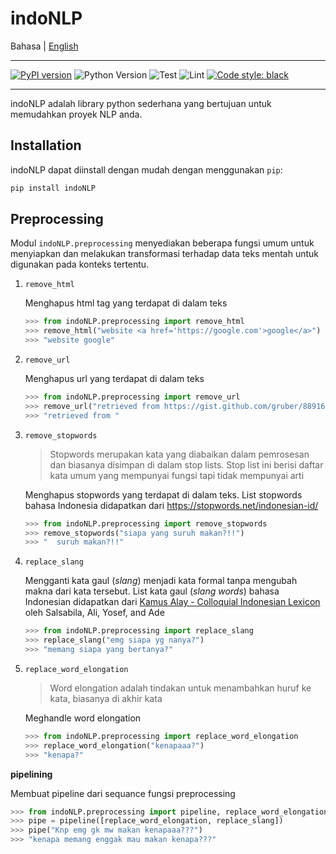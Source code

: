 # indoNLP

Bahasa | [English](https://github.com/Hyuto/indo-nlp/blob/master/README.en.md)

---

[![PyPI version](https://badge.fury.io/py/indoNLP.svg)](https://badge.fury.io/py/indoNLP)
![Python Version](https://img.shields.io/badge/python-≥3.7-blue?logo=python)
![Test](https://github.com/Hyuto/indo-nlp/actions/workflows/testing.yaml/badge.svg)
![Lint](https://github.com/Hyuto/indo-nlp/actions/workflows/linting.yaml/badge.svg)
[![Code style: black](https://img.shields.io/badge/code%20style-black-000000.svg)](https://github.com/psf/black)

---

indoNLP adalah library python sederhana yang bertujuan untuk memudahkan proyek NLP anda.

## Installation

indoNLP dapat diinstall dengan mudah dengan menggunakan `pip`:

```bash
pip install indoNLP
```

## Preprocessing

Modul `indoNLP.preprocessing` menyediakan beberapa fungsi umum untuk menyiapkan dan melakukan
transformasi terhadap data teks mentah untuk digunakan pada konteks tertentu.

1. `remove_html`

   Menghapus html tag yang terdapat di dalam teks

   ```python
   >>> from indoNLP.preprocessing import remove_html
   >>> remove_html("website <a href='https://google.com'>google</a>")
   >>> "website google"
   ```

2. `remove_url`

   Menghapus url yang terdapat di dalam teks

   ```python
   >>> from indoNLP.preprocessing import remove_url
   >>> remove_url("retrieved from https://gist.github.com/gruber/8891611")
   >>> "retrieved from "
   ```

3. `remove_stopwords`

   > Stopwords merupakan kata yang diabaikan dalam pemrosesan dan biasanya disimpan di dalam stop lists. Stop list ini berisi daftar kata umum yang mempunyai fungsi tapi tidak mempunyai arti

   Menghapus stopwords yang terdapat di dalam teks.
   List stopwords bahasa Indonesia didapatkan dari https://stopwords.net/indonesian-id/

   ```python
   >>> from indoNLP.preprocessing import remove_stopwords
   >>> remove_stopwords("siapa yang suruh makan?!!")
   >>> "  suruh makan?!!"
   ```

4. `replace_slang`

   Mengganti kata gaul (_slang_) menjadi kata formal tanpa mengubah makna dari kata tersebut.
   List kata gaul (_slang words_) bahasa Indonesian didapatkan dari
   [Kamus Alay - Colloquial Indonesian Lexicon](https://github.com/nasalsabila/kamus-alay)
   oleh Salsabila, Ali, Yosef, and Ade

   ```python
   >>> from indoNLP.preprocessing import replace_slang
   >>> replace_slang("emg siapa yg nanya?")
   >>> "memang siapa yang bertanya?"
   ```

5. `replace_word_elongation`

   > Word elongation adalah tindakan untuk menambahkan huruf ke kata, biasanya di akhir kata

   Meghandle word elongation

   ```python
   >>> from indoNLP.preprocessing import replace_word_elongation
   >>> replace_word_elongation("kenapaaa?")
   >>> "kenapa?"
   ```

**pipelining**

Membuat pipeline dari sequance fungsi preprocessing

```python
>>> from indoNLP.preprocessing import pipeline, replace_word_elongation, replace_slang
>>> pipe = pipeline([replace_word_elongation, replace_slang])
>>> pipe("Knp emg gk mw makan kenapaaa???")
>>> "kenapa memang enggak mau makan kenapa???"
```
